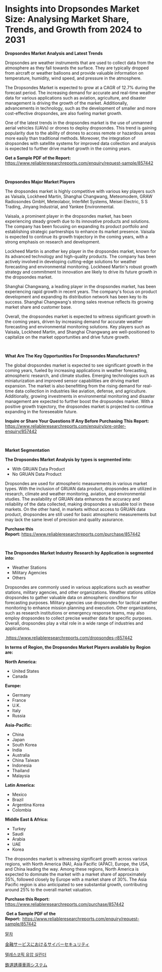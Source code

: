 <p><h1>Insights into Dropsondes Market Size: Analysing Market Share, Trends, and Growth from 2024 to 2031</h1></p><p><strong>Dropsondes Market Analysis and Latest Trends</strong></p>
<p><p>Dropsondes are weather instruments that are used to collect data from the atmosphere as they fall towards the surface. They are typically dropped from aircraft or weather balloons and provide valuable information on temperature, humidity, wind speed, and pressure in the atmosphere.</p><p>The Dropsondes Market is expected to grow at a CAGR of 12.7% during the forecast period. The increasing demand for accurate and real-time weather data for various applications such as aviation, agriculture, and disaster management is driving the growth of the market. Additionally, advancements in technology, such as the development of smaller and more cost-effective dropsondes, are also fueling market growth.</p><p>One of the latest trends in the dropsondes market is the use of unmanned aerial vehicles (UAVs) or drones to deploy dropsondes. This trend is gaining popularity due to the ability of drones to access remote or hazardous areas more easily than traditional methods. Moreover, the integration of dropsondes with satellite systems for improved data collection and analysis is expected to further drive market growth in the coming years.</p></p>
<p><strong>Get a Sample PDF of the Report:&nbsp;</strong> <a href="https://www.reliableresearchreports.com/enquiry/request-sample/857442">https://www.reliableresearchreports.com/enquiry/request-sample/857442</a></p>
<p>&nbsp;</p>
<p><strong>Dropsondes Major Market Players</strong></p>
<p><p>The dropsondes market is highly competitive with various key players such as Vaisala, Lockheed Martin, Shanghai Changwang, Meteomodem, GRAW Radiosondes GmbH, Meteolabor, InterMet Systems, Meisei Electric, S S Trading, Jinyang Industrial, and Yankee Environmental.</p><p>Vaisala, a prominent player in the dropsondes market, has been experiencing steady growth due to its innovative products and solutions. The company has been focusing on expanding its product portfolio and establishing strategic partnerships to enhance its market presence. Vaisala is expected to continue its growth trajectory in the coming years, with a strong emphasis on research and development.</p><p>Lockheed Martin is another key player in the dropsondes market, known for its advanced technology and high-quality products. The company has been actively involved in developing cutting-edge solutions for weather forecasting and environmental monitoring. Lockheed Martin's robust growth strategy and commitment to innovation are likely to drive its future growth in the dropsondes market.</p><p>Shanghai Changwang, a leading player in the dropsondes market, has been experiencing rapid growth in recent years. The company's focus on product development and expanding its distribution network has been key to its success. Shanghai Changwang's strong sales revenue reflects its growing market share and customer base.</p><p>Overall, the dropsondes market is expected to witness significant growth in the coming years, driven by increasing demand for accurate weather forecasting and environmental monitoring solutions. Key players such as Vaisala, Lockheed Martin, and Shanghai Changwang are well-positioned to capitalize on the market opportunities and drive future growth.</p></p>
<p>&nbsp;</p>
<p><strong>What Are The Key Opportunities For Dropsondes Manufacturers?</strong></p>
<p><p>The global dropsondes market is expected to see significant growth in the coming years, fueled by increasing applications in weather forecasting, atmospheric research, and climate studies. Emerging technologies such as miniaturization and improved sensor capabilities are driving market expansion. The market is also benefitting from the rising demand for real-time data collection in industries like aviation, defense, and agriculture. Additionally, growing investments in environmental monitoring and disaster management are expected to further boost the dropsondes market. With a positive growth trajectory, the dropsondes market is projected to continue expanding in the foreseeable future.</p></p>
<p><strong>Inquire or Share Your Questions If Any Before Purchasing This Report:</strong> <a href="https://www.reliableresearchreports.com/enquiry/pre-order-enquiry/857442">https://www.reliableresearchreports.com/enquiry/pre-order-enquiry/857442</a></p>
<p>&nbsp;</p>
<p><strong>Market Segmentation</strong></p>
<p><strong>The Dropsondes Market Analysis by types is segmented into:</strong></p>
<p><ul><li>With GRUAN Data Product</li><li>No GRUAN Data Product</li></ul></p>
<p><p>Dropsondes are used for atmospheric measurements in various market types. With the inclusion of GRUAN data product, dropsondes are utilized in research, climate and weather monitoring, aviation, and environmental studies. The availability of GRUAN data enhances the accuracy and reliability of the data collected, making dropsondes a valuable tool in these markets. On the other hand, in markets without access to GRUAN data product, dropsondes are still used for basic atmospheric measurements but may lack the same level of precision and quality assurance.</p></p>
<p><strong>Purchase this Report:&nbsp;</strong><a href="https://www.reliableresearchreports.com/purchase/857442">https://www.reliableresearchreports.com/purchase/857442</a></p>
<p>&nbsp;</p>
<p><strong>The Dropsondes Market Industry Research by Application is segmented into:</strong></p>
<p><ul><li>Weather Stations</li><li>Military Agencies</li><li>Others</li></ul></p>
<p><p>Dropsondes are commonly used in various applications such as weather stations, military agencies, and other organizations. Weather stations utilize dropsondes to gather valuable data on atmospheric conditions for forecasting purposes. Military agencies use dropsondes for tactical weather monitoring to enhance mission planning and execution. Other organizations, such as research institutions or emergency response teams, may also employ dropsondes to collect precise weather data for specific purposes. Overall, dropsondes play a vital role in a wide range of industries and applications.</p></p>
<p><a href="https://www.reliableresearchreports.com/dropsondes-r857442">&nbsp;https://www.reliableresearchreports.com/dropsondes-r857442</a></p>
<p><strong>In terms of Region, the Dropsondes Market Players available by Region are:</strong></p>
<p>
    <p> <strong> North America: </strong>
        <ul>
            <li>United States</li>
            <li>Canada</li>
        </ul>
        </p> 
    <p> <strong> Europe: </strong>
        <ul>
            <li>Germany</li>
            <li>France</li>
            <li>U.K.</li>
            <li>Italy</li>
            <li>Russia</li>
        </ul>
        </p> 
    <p> <strong> Asia-Pacific: </strong>
        <ul>
            <li>China</li>
            <li>Japan</li>
            <li>South Korea</li>
            <li>India</li>
            <li>Australia</li>
            <li>China Taiwan</li>
            <li>Indonesia</li>
            <li>Thailand</li>
            <li>Malaysia</li>
        </ul>
        </p> 
    <p> <strong> Latin America: </strong>
        <ul>
            <li>Mexico</li>
            <li>Brazil</li>
            <li>Argentina Korea</li>
            <li>Colombia</li>
        </ul>
        </p> 
    <p> <strong> Middle East & Africa: </strong>
        <ul>
            <li>Turkey</li>
            <li>Saudi</li>
            <li>Arabia</li>
            <li>UAE</li>
            <li>Korea</li>
        </ul>
    </p>
    </p>
<p><p>The dropsondes market is witnessing significant growth across various regions, with North America (NA), Asia Pacific (APAC), Europe, the USA, and China leading the way. Among these regions, North America is expected to dominate the market with a market share of approximately 35%, followed closely by Europe with a market share of 30%. The Asia Pacific region is also anticipated to see substantial growth, contributing around 25% to the overall market valuation.</p></p>
<p><strong>Purchase this Report: </strong><a href="https://www.reliableresearchreports.com/purchase/857442">https://www.reliableresearchreports.com/purchase/857442</a></p>
<p>&nbsp;<strong>Get a Sample PDF of the Report:&nbsp;&nbsp;</strong><a href="https://www.reliableresearchreports.com/enquiry/request-sample/857442">https://www.reliableresearchreports.com/enquiry/request-sample/857442</a></p>
<p><strong></strong></p>
<p><p><a href="https://medium.com/@darrellacocha676/%EB%A7%A4%EC%B9%98%EC%95%84-%EC%8B%9C%EC%9E%A5%EC%9D%80-2031%EB%85%84%EA%B9%8C%EC%A7%80%EC%9D%98-%EC%8B%9C%EC%9E%A5-%EC%A0%90%EC%9C%A0%EC%9C%A8-%EA%B7%9C%EB%AA%A8-%EB%B0%8F-%EC%98%88%EC%83%81-%EC%98%88%EC%B8%A1%EC%97%90-%EC%A4%91%EC%A0%90%EC%9D%84-%EB%91%90%EA%B3%A0-%EC%9E%88%EC%8A%B5%EB%8B%88%EB%8B%A4-0fcd333c12f5">말차</a></p><p><a href="https://medium.com/@jonathanstephens626/%E9%87%91%E8%9E%8D%E3%82%B5%E3%83%BC%E3%83%93%E3%82%B9%E5%B8%82%E5%A0%B4%E3%81%AB%E3%81%8A%E3%81%91%E3%82%8B%E3%82%B5%E3%82%A4%E3%83%90%E3%83%BC%E3%82%BB%E3%82%AD%E3%83%A5%E3%83%AA%E3%83%86%E3%82%A3%E3%81%AF-%E5%B8%82%E5%A0%B4%E3%82%B7%E3%82%A7%E3%82%A2-%E5%B8%82%E5%A0%B4%E3%83%88%E3%83%AC%E3%83%B3%E3%83%89-%E5%B8%82%E5%A0%B4%E6%88%90%E9%95%B7%E3%81%AB%E9%96%A2%E3%81%99%E3%82%8B%E6%83%85%E5%A0%B1%E3%82%92%E6%8F%90%E4%BE%9B%E3%81%97%E3%81%BE%E3%81%99-92dc77a77a71">金融サービスにおけるサイバーセキュリティ</a></p><p><a href="https://medium.com/@harrymoreno266/2024%EB%85%84%EB%B6%80%ED%84%B0-2031%EB%85%84%EA%B9%8C%EC%A7%80%EC%9D%98-%EA%B8%B0%EA%B0%84-%EB%8F%99%EC%95%88-%ED%85%94%EB%A0%88%EC%8A%A4%EC%BD%94%ED%94%BD-%EC%9C%A0%EC%95%95-%EC%8B%A4%EB%A6%B0%EB%8D%94-%EC%8B%9C%EC%9E%A5-%EB%B6%84%EC%84%9D-%EB%B0%8F-%EA%B7%9C%EB%AA%A8-%EC%98%88%EC%B8%A1-5fa996520797">텔레스코픽 유압 실린더</a></p><p><a href="https://medium.com/@kaiyohnson76845/%E3%83%AC%E3%83%BC%E3%83%AB%E3%82%AC%E3%82%A4%E3%83%89%E8%BB%8A%E4%B8%A1%E3%82%B7%E3%82%B9%E3%83%86%E3%83%A0%E5%B8%82%E5%A0%B4%E3%81%AF-%E5%B8%82%E5%A0%B4%E3%82%B7%E3%82%A7%E3%82%A2-%E5%B8%82%E5%A0%B4%E3%83%88%E3%83%AC%E3%83%B3%E3%83%89-%E5%B8%82%E5%A0%B4%E6%88%90%E9%95%B7%E3%81%AB%E9%96%A2%E3%81%99%E3%82%8B%E6%83%85%E5%A0%B1%E3%82%92%E6%8F%90%E4%BE%9B%E3%81%97%E3%81%BE%E3%81%99-6f214397d0d6">鉄道誘導車両システム</a></p></p>
